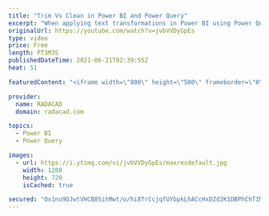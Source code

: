 ```yaml
---
title: "Trim Vs Clean in Power BI and Power Query"
excerpt: "When applying text transformations in Power BI using Power Query; two very important transformations that can help are; Trim and Clean. These two mistakenly often considered to do one thing, but they are different. In this short article and video, I’ll explain their differences through an example. find"
originalUrl: https://youtube.com/watch?v=jvbVVDyGpEs
type: video
price: Free
length: PT3M3S
publishedDateTime: 2021-06-21T02:39:55Z
heat: 51

featuredContent: "<iframe width=\"800\" height=\"500\" frameborder=\"0\" src=\"https://www.youtube.com/embed/jvbVVDyGpEs\" allow=\"accelerometer; autoplay; encrypted-media; gyroscope; picture-in-picture\" allowfullscreen></iframe>"

provider:
  name: RADACAD
  domain: radacad.com

topics:
  - Power BI
  - Power Query

images:
  - url: https://i.ytimg.com/vi/jvbVVDyGpEs/maxresdefault.jpg
    width: 1280
    height: 720
    isCached: true

secured: "Ox1nu9OJwtVHCB8SihMwt/o/hi8TrCcjqfUYbpkLhACcHxDZd2K1DBPhChTIMd2vSxFF9LXitM+2IVfAuDWRapID18yKFV8Q3DCyP0tiha2tbjoEpFu+mfV7XgH52nserGTUHNBrzrZ3S2n9C5zrW1VPCAaZ2AdAKa2gZbanY2QJZwMzTPpYU1qTW4FCKYuQfq9bqV+fbvOS+wUPWRgC4Kv5Z/GVupzG3mfjHfycniQojvZWwFhfz28jGDcukQbiJAyjBoiqa646u+r32166m0jm8Kp5OHtYxJq4ILM1AV5Dr4ajpBTXUv87ttTOGp6eUCYcVe1w4gbgEilcRr0AWpS03ClXx7lDMf/PEJnntE8baqYmH1WASZUN2GXD2b3TWsdjZcGJUJAOPUBiCrkx7Lq82DkalyIu2ZcgblAahtw=;LFYqubVqimvZv/GFJ9Q0hA=="
---
```


